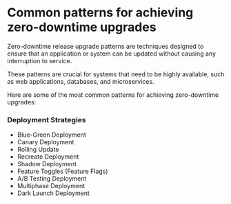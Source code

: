 # Common patterns for achieving zero-downtime upgrades

Zero-downtime release upgrade patterns are techniques designed to ensure that an application or system can be 
updated without causing any interruption to service. 

These patterns are crucial for systems that need to be highly available, such as web applications, databases, and microservices. 

Here are some of the most common patterns for achieving zero-downtime upgrades:

### Deployment Strategies

- Blue-Green Deployment
- Canary Deployment
- Rolling Update
- Recreate Deployment
- Shadow Deployment
- Feature Toggles (Feature Flags)
- A/B Testing Deployment
- Multiphase Deployment
- Dark Launch Deployment
